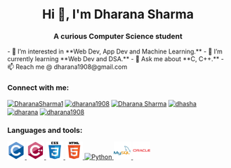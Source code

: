 <h1 align="center">Hi 👋, I'm Dharana Sharma</h1>
<h3 align="center">A curious Computer Science student</h3>
- 👀 I’m interested in **Web Dev, App Dev and Machine Learning.**
- 🌱 I’m currently learning **Web Dev and DSA.**
- 💬 Ask me about **C, C++.**
- 📫 Reach me @ dharana1908@gmail.com

<h3 align="left">Connect with me:</h3>
<p align="left">
 <a href="https://twitter.com/DharanaSharma1" target="blank"><img align="center" src="https://raw.githubusercontent.com/rahuldkjain/github-profile-readme-generator/master/src/images/icons/Social/twitter.svg" alt="DharanaSharma1" height="30" width="40" /></a>
 <a href="https://www.hackerrank.com/dharana1908" target="blank"><img align="center" src="https://raw.githubusercontent.com/rahuldkjain/github-profile-readme-generator/master/src/images/icons/Social/hackerrank.svg" alt="dharana1908" height="30" width="40" /></a> 
<a href="www.linkedin.com/in/dharana-sharma" target="blank"><img align="center" src="https://upload.wikimedia.org/wikipedia/commons/0/01/LinkedIn_Logo.svg" alt="Dharana Sharma" height="30" width="40" /></a>
 <a href="https://www.codechef.com/users/dhasha" target="blank"><img align="center" src="https://cdn.jsdelivr.net/npm/simple-icons@3.1.0/icons/codechef.svg" alt="dhasha" height="30" width="40" /></a> 
  <a href="https://leetcode.com/dharana/" target="blank"><img align="center" src="https://raw.githubusercontent.com/rahuldkjain/github-profile-readme-generator/master/src/images/icons/Social/leet-code.svg" alt="dharana" height="30" width="40" /></a>
  <a href="https://auth.geeksforgeeks.org/user/dharana1908/profile" target="blank"><img align="center" src="https://raw.githubusercontent.com/rahuldkjain/github-profile-readme-generator/master/src/images/icons/Social/geeks-for-geeks.svg" alt="dharana1908" height="30" width="40" /></a>
</p>


<h3 align="left">Languages and tools:</h3>
<p align="left"> </a> <a href="https://www.cprogramming.com/" target="_blank"> <img src="https://raw.githubusercontent.com/devicons/devicon/master/icons/c/c-original.svg" alt="c" width="40" height="40"/> </a> <a href="https://www.w3schools.com/cpp/" target="_blank"> <img src="https://raw.githubusercontent.com/devicons/devicon/master/icons/cplusplus/cplusplus-original.svg" alt="cplusplus" width="40" height="40"/> </a> <a href="https://www.w3schools.com/css/" target="_blank"> <img src="https://raw.githubusercontent.com/devicons/devicon/master/icons/css3/css3-original-wordmark.svg" alt="css3" width="40" height="40"/> </a> <a href="https://www.w3.org/html/" target="_blank"> <img src="https://raw.githubusercontent.com/devicons/devicon/master/icons/html5/html5-original-wordmark.svg" alt="html5" width="40" height="40"/> </a> <a href="https://docs.python.org/3/tutorial/index.html" target="_blank"> <img src="https://upload.wikimedia.org/wikipedia/commons/thumb/c/c3/Python-logo-notext.svg/1024px-Python-logo-notext.svg.png" alt="Python" width="40" height="40"/> </a> <a href="https://www.mysql.com/" target="_blank"> <img src="https://raw.githubusercontent.com/devicons/devicon/master/icons/mysql/mysql-original-wordmark.svg" alt="mysql" width="40" height="40"/> </a> <a href="https://www.oracle.com/" target="_blank"> <img src="https://raw.githubusercontent.com/devicons/devicon/master/icons/oracle/oracle-original.svg" alt="oracle" width="40" height="40"/> </a> </p>
<!---
Dharana-Sharma/Dharana-Sharma is a ✨ special ✨ repository because its `README.md` (this file) appears on your GitHub profile.
You can click the Preview link to take a look at your changes.
--->





